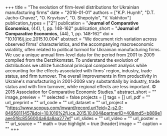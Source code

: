 +++
title = "The evolution of firm-level distributions for Ukrainian manufacturing firms"
date = "2016-01-01"
authors = ["K.P. Huynh", "D.T. Jacho-Chavez", "O. Kryvtsov", "O. Shepotylo", "V. Vakhitov"]
publication_types = ["2"]
publication = "**Journal of Comparative Economics**, (44), 1, pp. 148-162"
publication_short = "**Journal of Comparative Economics**, (44), 1, pp. 148-162"
doi = "10.1016/j.jce.2015.10.004"
abstract = "We document rich variation across observed firms' characteristics, and the accompanying macroeconomic volatility, often related to political turmoil for Ukrainian manufacturing firms. We use a unique annual firm-level data for the period from 2001 to 2009 compiled from the Derzhkomstat. To understand the evolution of distributions we utilize functional principal component analysis while accounting for the effects associated with firms' region, industry, trade status, and firm turnover. The overall improvements in firm productivity in Ukraine's manufacturing in 2001-2009 vary substantially by industry, trade status and with firm turnover, while regional effects are less important. © 2015 Association for Comparative Economic Studies."
abstract_short = ""
image_preview = ""
selected = false
projects = []
tags = []
url_pdf = ""
url_preprint = ""
url_code = ""
url_dataset = ""
url_project = "https://www.scopus.com/inward/record.uri?eid=2-s2.0-84958111457&doi=10.1016%2fj.jce.2015.10.004&partnerID=40&md5=b889e1aee5f8c8556004a64a8aa277ef"
url_slides = ""
url_video = ""
url_poster = ""
url_source = ""
math = true
highlight = true
[header]
image = ""
caption = ""
+++
